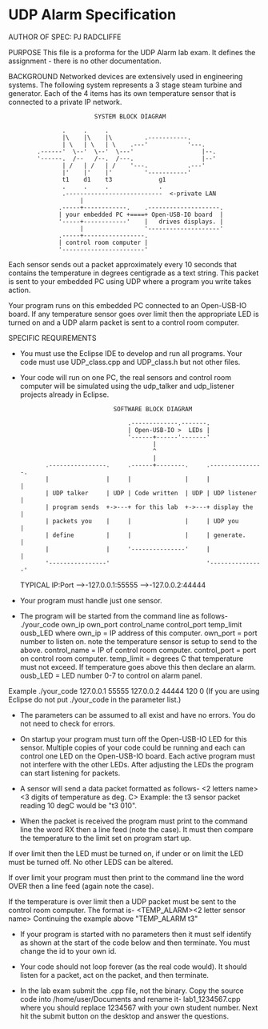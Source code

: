 # UDP Alarm Specification

AUTHOR OF SPEC: PJ RADCLIFFE

PURPOSE     This file is a proforma for the UDP Alarm lab exam.  It defines
            the assignment - there is no other documentation.

BACKGROUND  Networked devices are extensively used in engineering systems.
            The following system represents a 3 stage steam turbine and
            generator.  Each of the 4 items has its own temperature sensor
            that is connected to a private IP network.

                            SYSTEM BLOCK DIAGRAM

                   .     .     .
                   |\    |\    |\         .-----------.
                   | \   | \   | \    .---'           '---.
            .------'  \--'  \--'  \---'                   |--.
            '------.  /--   /--.  /---.                   |--'
                   | /   | /   | /    '---.           .---'
                   |'    |'    |'         '-----------'
                   t1    d1    t3             g1
                   .     .     .              .
                   .---------------------------  <-private LAN
                        |
                  .-----+------------.    .--------------------.
                  | your embedded PC +====+ Open-USB-IO board  |
                  '-----+------------'    |   drives displays. |
                        |                 '--------------------'
                  .-----+-----------------.
                  | control room computer |
                  '-----------------------'


Each sensor sends out a packet approximately every 10 seconds
that contains the temperature in degrees centigrade as a text
string.  This packet is sent to your embedded PC using UDP
where a program you write takes action.

Your program runs on this embedded PC connected to an Open-USB-IO
board.  If any temperature sensor goes over limit then the
appropriate LED is turned on and a UDP alarm packet is sent to
a control room computer.


SPECIFIC REQUIREMENTS 

* You must use the Eclipse IDE to develop and run all programs.
Your code must use UDP_class.cpp and UDP_class.h but not other
files.

* Your code will run on one PC, the real sensors and control room
computer will be simulated using the udp_talker and udp_listener
projects already in Eclipse.

                                SOFTWARE BLOCK DIAGRAM

                                    .-------------.-------.
                                    | Open-USB-IO >  LEDs |
                                    '------+------'-------'
                                           |
                                           ^
                                           |
             .----------------.     .------+--------.     .---------------.
             |                |     |               |     |               |
             | UDP talker     | UDP | Code written  | UDP | UDP listener  |
             | program sends  +->---+ for this lab  +->---+ display the   |
             | packets you    |     |               |     | UDP you       |
             | define         |     |               |     | generate.     |
             |                |     '---------------'     |               |
             '----------------'                           '---------------'
   TYPICAL IP:Port                     -->-127.0.0.1:55555   -->-127.0.0.2:44444


* Your program must handle just one sensor.

* The program will be started from the command line as follows-
./your_code own_ip own_port control_name  control_port temp_limit ousb_LED
where
    own_ip   = IP address of this computer.
    own_port = port number to listen on.
       note the temperature sensor is setup to send to the above.
    control_name = IP of control room computer.
    control_port = port on control room computer.
    temp_limit = degrees C that temperature must not exceed.
                 If temperature goes above this then declare an alarm.
    ousb_LED   = LED number 0-7 to control on alarm panel.

Example ./your_code 127.0.0.1 55555 127.0.0.2 44444 120 0
(If you are using Eclipse do not put ./your_code in the parameter list.)

* The parameters can be assumed to all exist and have no errors.
You do not need to check for errors.

* On startup your program must turn off the Open-USB-IO LED
for this sensor.
Multiple copies of your code could be running and each can control
one LED on the Open-USB-IO board.  Each active program must not
interfere with the other LEDs.
After adjusting the LEDs the program can start listening for packets.

* A sensor will send a data packet formatted as follows-
 <2 letters name><one space><3 digits of temperature as deg. C>
Example: the t3 sensor packet reading 10 degC would be "t3 010".

* When the packet is received the program must print to the command
line the word RX then a line feed (note the case).
It must then compare the temperature to the limit set on program start up.

If over limit then the LED  must be turned on, if under or on limit
the LED must be turned off.  No other LEDS can be altered.

If over limit your program must then print to the command line 
the word OVER then a line feed (again note the case).

If the temperature is over limit then a UDP packet must be sent to
the control room computer.  The format is-
 <TEMP_ALARM><one space><2 letter sensor name>
Continuing the example above "TEMP_ALARM t3"

* If your program is started with no parameters then it must self
identify as shown at the start of the code below and then terminate.
You must change the id to your own id.

* Your code should not loop forever (as the real code would).  It should
listen for a packet,  act on the packet,  and then terminate.

* In the lab exam submit the .cpp file,  not the binary.
Copy the source code into /home/user/Documents and rename it-
 lab1_1234567.cpp
where you should replace 1234567 with your own student number.
Next hit the submit button on the desktop and answer the questions.
